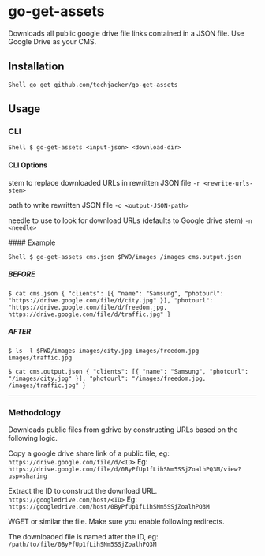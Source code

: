# go-get-assets

Downloads all public google drive file links contained in a JSON file. Use Google Drive as your CMS.

## Installation

`Shell
go get github.com/techjacker/go-get-assets
`


## Usage

### CLI

`Shell
$ go-get-assets <input-json> <download-dir>
`

#### CLI Options

stem to replace downloaded URLs in rewritten JSON file
`
-r <rewrite-urls-stem>
`

path to write rewritten JSON file
`
-o <output-JSON-path>
`

needle to use to look for download URLs (defaults to Google drive stem)
`
-n <needle>
`



<output-json>
#### Example

`Shell
$ go-get-assets cms.json $PWD/images /images cms.output.json
`
##### BEFORE
`
$ cat cms.json
{
    "clients": [{
        "name": "Samsung",
        "photourl": "https://drive.google.com/file/d/city.jpg"
    }],
    "photourl": "https://drive.google.com/file/d/freedom.jpg, https://drive.google.com/file/d/traffic.jpg"
}
`

##### AFTER
`
$ ls -l $PWD/images
images/city.jpg
images/freedom.jpg
images/traffic.jpg
`

`
$ cat cms.output.json
{
    "clients": [{
        "name": "Samsung",
        "photourl": "/images/city.jpg"
    }],
    "photourl": "/images/freedom.jpg, /images/traffic.jpg"
}
`


----------------------------------

### Methodology

Downloads public files from gdrive by constructing URLs based on the following logic.

Copy a google drive share link of a public file, eg:
`https://drive.google.com/file/d/<ID>`
Eg:
`https://drive.google.com/file/d/0ByPfUp1fLihSNm5SSjZoalhPQ3M/view?usp=sharing`

Extract the ID to construct the download URL.
`https://googledrive.com/host/<ID>`
Eg:
`https://googledrive.com/host/0ByPfUp1fLihSNm5SSjZoalhPQ3M`

WGET or similar the file. Make sure you enable following redirects.

The downloaded file is named after the ID, eg:
`/path/to/file/0ByPfUp1fLihSNm5SSjZoalhPQ3M`